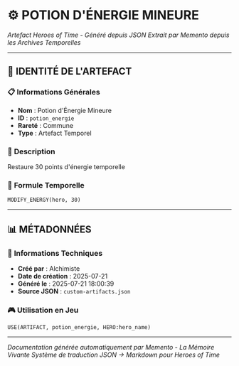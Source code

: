# ⚙️ **POTION D'ÉNERGIE MINEURE**
*Artefact Heroes of Time - Généré depuis JSON*
*Extrait par Memento depuis les Archives Temporelles*

---

## 🌟 **IDENTITÉ DE L'ARTEFACT**

### 📋 **Informations Générales**
- **Nom** : Potion d'Énergie Mineure
- **ID** : `potion_energie`
- **Rareté** : Commune
- **Type** : Artefact Temporel

### 📖 **Description**
Restaure 30 points d'énergie temporelle


### 🔮 **Formule Temporelle**
```hots
MODIFY_ENERGY(hero, 30)
```

---

## 📊 **MÉTADONNÉES**

### 🔧 **Informations Techniques**
- **Créé par** : Alchimiste
- **Date de création** : 2025-07-21
- **Généré le** : 2025-07-21 18:00:39
- **Source JSON** : `custom-artifacts.json`

### 🎮 **Utilisation en Jeu**
```hots
USE(ARTIFACT, potion_energie, HERO:hero_name)
```

---

*Documentation générée automatiquement par Memento - La Mémoire Vivante*
*Système de traduction JSON → Markdown pour Heroes of Time*
